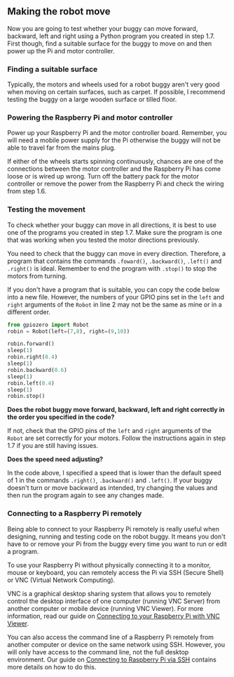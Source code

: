 [comment]: # (
Is this step open? Y/N
If so, short description of this step:
Related links:
Related files:
)

## Making the robot move

Now you are going to test whether your buggy can move forward, backward, left and right using a Python program you created in step 1.7. First though, find a suitable surface for the buggy to move on and then power up the Pi and motor controller.

### Finding a suitable surface

Typically, the motors and wheels used for a robot buggy aren't very good when moving on certain surfaces, such as carpet. If possible, I recommend testing the buggy on a large wooden surface or tilled floor. 

### Powering the Raspberry Pi and motor controller

Power up your Raspberry Pi and the motor controller board. Remember, you will need a mobile power supply for the Pi otherwise the buggy will not be able to travel far from the mains plug.

If either of the wheels starts spinning continuously, chances are one of the connections between the motor controller and the Raspberry Pi has come loose or is wired up wrong. Turn off the battery pack for the motor controller or remove the power from the Raspberry Pi and check the wiring from step 1.6.

### Testing the movement

To check whether your buggy can move in all directions, it is best to use one of the programs you created in step 1.7. Make sure the program is one that was working when you tested the motor directions previously. 

You need to check that the buggy can move in every direction. Therefore, a program that contains the commands `.foward()`, `.backward()`, `.left()` and `.right()` is ideal. Remember to end the program with `.stop()` to stop the motors from turning.

If you don't have a program that is suitable, you can copy the code below into a new file. However, the numbers of your GPIO pins set in the `left` and `right` arguments of the `Robot` in line 2 may not be the same as mine or in a different order.

~~~ python
from gpiozero import Robot
robin = Robot(left=(7,8), right=(9,10))

robin.forward()
sleep(1)
robin.right(0.4)
sleep(1)
robin.backward(0.6)
sleep(1)
robin.left(0.4)
sleep(1)
robin.stop()
~~~

**Does the robot buggy move forward, backward, left and right correctly in the order you specified in the code?**

If not, check that the GPIO pins of the `left` and `right` arguments of the `Robot` are set correctly for your motors. Follow the instructions again in step 1.7 if you are still having issues.

**Does the speed need adjusting?**

In the code above, I specified a speed that is lower than the default speed of 1 in the commands `.right()`, `.backward()` and `.left()`. If your buggy doesn't turn or move backward as intended, try changing the values and then run the program again to see any changes made.

### Connecting to a Raspberry Pi remotely

Being able to connect to your Raspberry Pi remotely is really useful when designing, running and testing code on the robot buggy. It means you don't have to or remove your Pi from the buggy every time you want to run or edit a program.

To use your Raspberry Pi without physically connecting it to a monitor, mouse or keyboard, you can remotely access the Pi via SSH (Secure Shell) or VNC (Virtual Network Computing). 

VNC is a graphical desktop sharing system that allows you to remotely control the desktop interface of one computer (running VNC Server) from another computer or mobile device (running VNC Viewer). For more information, read our guide on [Connecting to your Raspberry Pi with VNC Viewer](https://www.raspberrypi.org/documentation/remote-access/vnc/README.md).

You can also access the command line of a Raspberry Pi remotely from another computer or device on the same network using SSH. However, you will only have access to the command line, not the full desktop environment. Our guide on [Connecting to Raspberry Pi via SSH](https://www.raspberrypi.org/documentation/remote-access/ssh/) contains more details on how to do this.